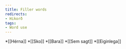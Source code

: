 ```yaml
---
title: Filler words
redirects:
- Hikorð
tags:
- Word use
---
```


*[[Hérna]]
*[[Sko]]
*[[Bara]]
*[[Sem sagt]]
*[[Eiginlega]]

